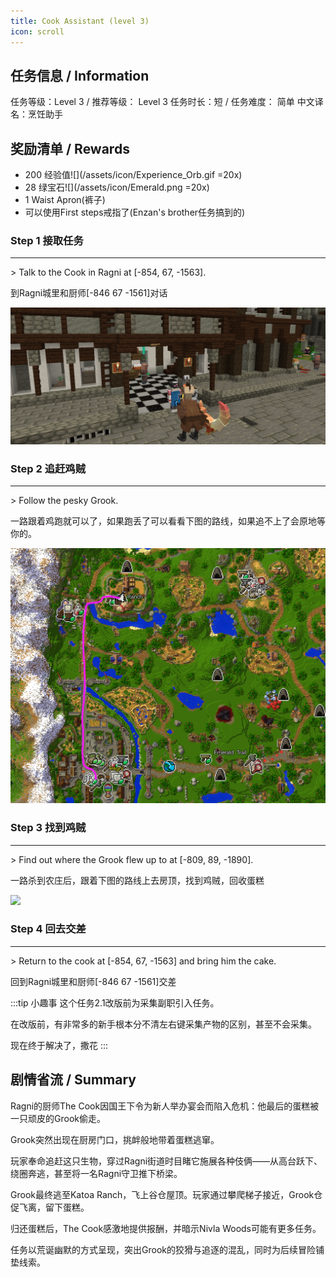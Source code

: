```yaml
---
title: Cook Assistant (level 3)
icon: scroll
---
```



## 任务信息 / Information
任务等级：Level 3 / 推荐等级： Level 3
任务时长：短 / 任务难度： 简单
中文译名：烹饪助手


## 奖励清单 / Rewards

+ 200 经验值![](/assets/icon/Experience_Orb.gif =20x)
+ 28 绿宝石![](/assets/icon/Emerald.png =20x)
+ 1 Waist Apron(裤子)
+ 可以使用First steps戒指了(Enzan's brother任务搞到的)



### Step 1 接取任务
---
\> Talk to the Cook in Ragni at [-854, 67, -1563].

到Ragni城里和<NPC>厨师</NPC><CC>[-846 67 -1561]</CC>对话

![](/assets/img/lv3-1.png)

### Step 2 追赶鸡贼
---
\> Follow the pesky Grook.

一路跟着鸡跑就可以了，如果跑丢了可以看看下图的路线，如果追不上了会原地等你的。

![](/assets/img/lv3-2.png)

### Step 3 找到鸡贼
---
\> Find out where the Grook flew up to at [-809, 89, -1890].

一路杀到农庄后，跟着下图的路线上去房顶，找到鸡贼，回收蛋糕

![](/assets/img/lv3-3.png)

### Step 4 回去交差
---
\> Return to the cook at [-854, 67, -1563] and bring him the cake.

回到Ragni城里和<NPC>厨师</NPC><CC>[-846 67 -1561]</CC>交差


:::tip 小趣事
这个任务2.1改版前为采集副职引入任务。

在改版前，有非常多的新手根本分不清左右键采集产物的区别，甚至不会采集。

现在终于解决了，撒花
:::

## 剧情省流 / Summary

Ragni的厨师The Cook因国王下令为新人举办宴会而陷入危机：他最后的蛋糕被一只顽皮的Grook偷走。

Grook突然出现在厨房门口，挑衅般地带着蛋糕逃窜。

玩家奉命追赶这只生物，穿过Ragni街道时目睹它施展各种伎俩——从高台跃下、绕圈奔逃，甚至将一名Ragni守卫推下桥梁。

Grook最终逃至Katoa Ranch，飞上谷仓屋顶。玩家通过攀爬梯子接近，Grook仓促飞离，留下蛋糕。

归还蛋糕后，The Cook感激地提供报酬，并暗示Nivla Woods可能有更多任务。

任务以荒诞幽默的方式呈现，突出Grook的狡猾与追逐的混乱，同时为后续冒险铺垫线索。